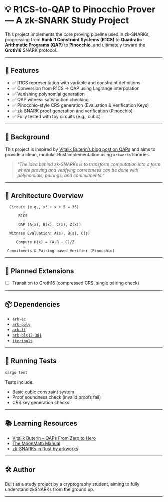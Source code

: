 # 💡 R1CS-to-QAP to Pinocchio Prover — A zk-SNARK Study Project

This project implements the core proving pipeline used in zk-SNARKs, progressing from **Rank-1 Constraint Systems (R1CS)** to **Quadratic Arithmetic Programs (QAP)** to **Pinocchio**, and ultimately toward the **Groth16** SNARK protocol..

---

## 🚀 Features

- ✅ R1CS representation with variable and constraint definitions
- ✅ Conversion from R1CS → QAP using Lagrange interpolation
- ✅ Vanishing polynomial generation
- ✅ QAP witness satisfaction checking
- ✅ Pinocchio-style CRS generation (Evaluation & Verification Keys)
- ✅ zk-SNARK proof generation and verification (Pinocchio)
- ✅ Fully tested with toy circuits (e.g., cubic)

---

## 🔬 Background

This project is inspired by [Vitalik Buterin’s blog post on QAPs](https://medium.com/@VitalikButerin/quadratic-arithmetic-programs-from-zero-to-hero-f6d558cea649) and aims to provide a clean, modular Rust implementation using `arkworks` libraries.

> _"The idea behind zk-SNARKs is to transform computation into a form where proving and verifying correctness can be done with polynomials, pairings, and commitments."_

---

## 📐 Architecture Overview

```
  Circuit (e.g., x³ + x + 5 = 35)
        ↓
      R1CS
        ↓
      QAP (A(x), B(x), C(x), Z(x))
        ↓
  Witness Evaluation: A(s), B(s), C(s)
        ↓
     Compute H(x) = (A·B - C)/Z
        ↓
 Commitments & Pairing-based Verifier (Pinocchio)
```

---

## 🧱 Planned Extensions
- [ ] Transition to Groth16 (compressed CRS, single pairing check)

---

## 📦 Dependencies

- [`ark-ec`](https://docs.rs/ark-ec)
- [`ark-poly`](https://docs.rs/ark-poly)
- [`ark-ff`](https://docs.rs/ark-ff)
- [`ark-bls12-381`](https://docs.rs/ark-bls12-381)
- [`itertools`](https://docs.rs/itertools)

---

## 🧪 Running Tests

```bash
cargo test
```

Tests include:
- Basic cubic constraint system
- Proof soundness check (invalid proofs fail)
- CRS key generation checks

---

## 📚 Learning Resources

- [Vitalik Buterin – QAPs From Zero to Hero](https://medium.com/@VitalikButerin/quadratic-arithmetic-programs-from-zero-to-hero-f6d558cea649)
- [The MoonMath Manual](https://github.com/LeastAuthority/moonmath-manual)
- [zk-SNARKs in Rust by arkworks](https://arkworks.rs)

---

## 🛠️ Author

Built as a study project by a cryptography student, aiming to fully understand zkSNARKs from the ground up.

---